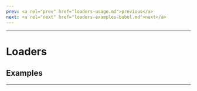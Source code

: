 ```yaml
---
prev: <a rel="prev" href="loaders-usage.md">previous</a>
next: <a rel="next" href="loaders-examples-babel.md">next</a>
---
```


---

# Loaders

## Examples

---

<aside>
</aside>
